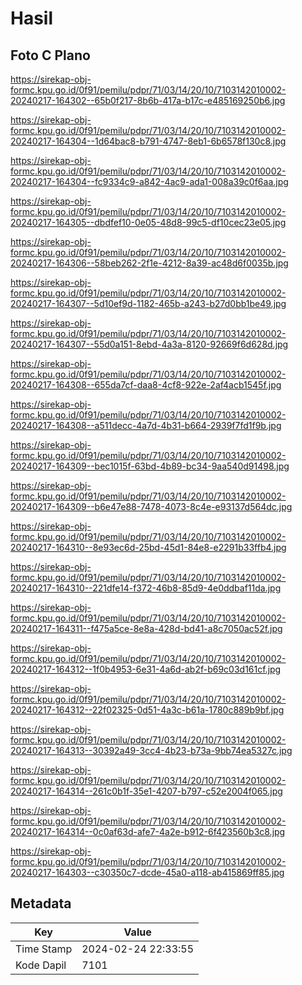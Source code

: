 # Hasil

## Foto C Plano

https://sirekap-obj-formc.kpu.go.id/0f91/pemilu/pdpr/71/03/14/20/10/7103142010002-20240217-164302--65b0f217-8b6b-417a-b17c-e485169250b6.jpg

https://sirekap-obj-formc.kpu.go.id/0f91/pemilu/pdpr/71/03/14/20/10/7103142010002-20240217-164304--1d64bac8-b791-4747-8eb1-6b6578f130c8.jpg

https://sirekap-obj-formc.kpu.go.id/0f91/pemilu/pdpr/71/03/14/20/10/7103142010002-20240217-164304--fc9334c9-a842-4ac9-ada1-008a39c0f6aa.jpg

https://sirekap-obj-formc.kpu.go.id/0f91/pemilu/pdpr/71/03/14/20/10/7103142010002-20240217-164305--dbdfef10-0e05-48d8-99c5-df10cec23e05.jpg

https://sirekap-obj-formc.kpu.go.id/0f91/pemilu/pdpr/71/03/14/20/10/7103142010002-20240217-164306--58beb262-2f1e-4212-8a39-ac48d6f0035b.jpg

https://sirekap-obj-formc.kpu.go.id/0f91/pemilu/pdpr/71/03/14/20/10/7103142010002-20240217-164307--5d10ef9d-1182-465b-a243-b27d0bb1be49.jpg

https://sirekap-obj-formc.kpu.go.id/0f91/pemilu/pdpr/71/03/14/20/10/7103142010002-20240217-164307--55d0a151-8ebd-4a3a-8120-92669f6d628d.jpg

https://sirekap-obj-formc.kpu.go.id/0f91/pemilu/pdpr/71/03/14/20/10/7103142010002-20240217-164308--655da7cf-daa8-4cf8-922e-2af4acb1545f.jpg

https://sirekap-obj-formc.kpu.go.id/0f91/pemilu/pdpr/71/03/14/20/10/7103142010002-20240217-164308--a511decc-4a7d-4b31-b664-2939f7fd1f9b.jpg

https://sirekap-obj-formc.kpu.go.id/0f91/pemilu/pdpr/71/03/14/20/10/7103142010002-20240217-164309--bec1015f-63bd-4b89-bc34-9aa540d91498.jpg

https://sirekap-obj-formc.kpu.go.id/0f91/pemilu/pdpr/71/03/14/20/10/7103142010002-20240217-164309--b6e47e88-7478-4073-8c4e-e93137d564dc.jpg

https://sirekap-obj-formc.kpu.go.id/0f91/pemilu/pdpr/71/03/14/20/10/7103142010002-20240217-164310--8e93ec6d-25bd-45d1-84e8-e2291b33ffb4.jpg

https://sirekap-obj-formc.kpu.go.id/0f91/pemilu/pdpr/71/03/14/20/10/7103142010002-20240217-164310--221dfe14-f372-46b8-85d9-4e0ddbaf11da.jpg

https://sirekap-obj-formc.kpu.go.id/0f91/pemilu/pdpr/71/03/14/20/10/7103142010002-20240217-164311--f475a5ce-8e8a-428d-bd41-a8c7050ac52f.jpg

https://sirekap-obj-formc.kpu.go.id/0f91/pemilu/pdpr/71/03/14/20/10/7103142010002-20240217-164312--1f0b4953-6e31-4a6d-ab2f-b69c03d161cf.jpg

https://sirekap-obj-formc.kpu.go.id/0f91/pemilu/pdpr/71/03/14/20/10/7103142010002-20240217-164312--22f02325-0d51-4a3c-b61a-1780c889b9bf.jpg

https://sirekap-obj-formc.kpu.go.id/0f91/pemilu/pdpr/71/03/14/20/10/7103142010002-20240217-164313--30392a49-3cc4-4b23-b73a-9bb74ea5327c.jpg

https://sirekap-obj-formc.kpu.go.id/0f91/pemilu/pdpr/71/03/14/20/10/7103142010002-20240217-164314--261c0b1f-35e1-4207-b797-c52e2004f065.jpg

https://sirekap-obj-formc.kpu.go.id/0f91/pemilu/pdpr/71/03/14/20/10/7103142010002-20240217-164314--0c0af63d-afe7-4a2e-b912-6f423560b3c8.jpg

https://sirekap-obj-formc.kpu.go.id/0f91/pemilu/pdpr/71/03/14/20/10/7103142010002-20240217-164303--c30350c7-dcde-45a0-a118-ab415869ff85.jpg


## Metadata

| Key        | Value               |
| ---------- | ------------------- |
| Time Stamp | 2024-02-24 22:33:55 |
| Kode Dapil | 7101                |



